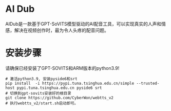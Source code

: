 # AI Dub
AIDub是一款基于GPT-SoVITS模型驱动的AI配音工具，可以实现真实的人声和情感，解决在视频创作时，最为令人头疼的配音问题。

# 安装步骤
请确保已经安装了GPT-SOVITS和ARM版本的python3.9!
```
# 激活python3.9, 安装pyside6和srt
pip install  -i https://pypi.tuna.tsinghua.edu.cn/simple --trusted-host pypi.tuna.tsinghua.edu.cn pyside6 srt
# 切换到gpt-sovits安装好的根目录
git clone https://github.com/CyberWon/webtts_v2
# 执行webtts_v2/start.sh启动即可。
```
